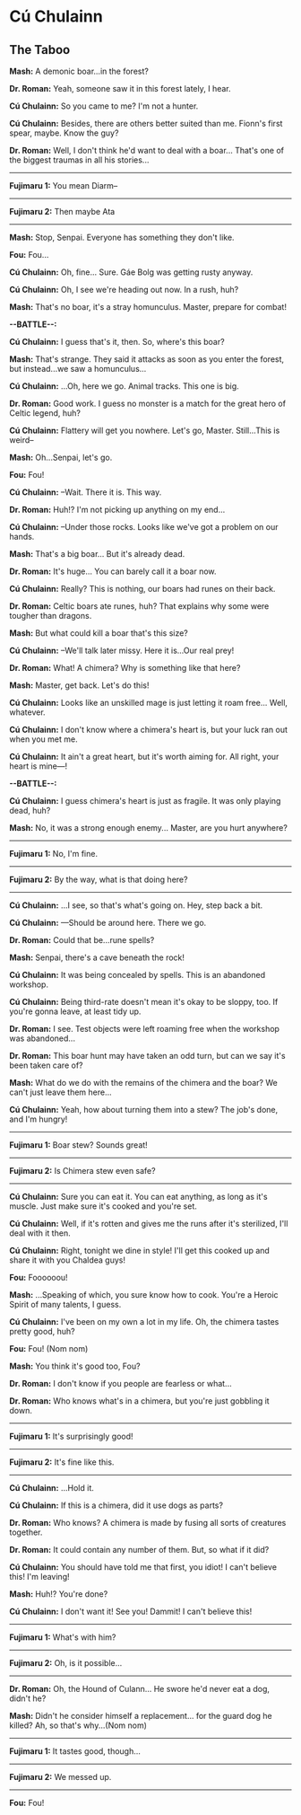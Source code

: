 # Cú Chulainn

## The Taboo

**Mash:**
A demonic boar...in the forest?

 
**Dr. Roman:**
Yeah, someone saw it in this forest lately, I hear.

 
**Cú Chulainn:**
So you came to me?
I'm not a hunter.

 
**Cú Chulainn:**
Besides, there are others better suited than me.
Fionn's first spear, maybe. Know the guy?

 
**Dr. Roman:**
Well, I don't think he'd want to deal with a boar...
That's one of the biggest traumas in all his stories...

 

---

**Fujimaru 1:**
You mean Diarm&ndash;
 

---

**Fujimaru 2:**
Then maybe Ata
 


---
 
**Mash:**
Stop, Senpai.
Everyone has something they don't like.

 
**Fou:**
Fou...

 
**Cú Chulainn:**
Oh, fine... Sure.
Gáe Bolg was getting rusty anyway.

 
**Cú Chulainn:**
Oh, I see we're heading out now.
In a rush, huh?

 
**Mash:**
That's no boar, it's a stray homunculus.
Master, prepare for combat!


**--BATTLE--:**

**Cú Chulainn:**
I guess that's it, then.
So, where's this boar?

 
**Mash:**
That's strange. They said it attacks as soon as you enter the forest, but instead...we saw a homunculus...

 
**Cú Chulainn:**
...Oh, here we go.
Animal tracks. This one is big.

 
**Dr. Roman:**
Good work. I guess no monster is a match for the great hero of Celtic legend, huh?

 
**Cú Chulainn:**
Flattery will get you nowhere.
Let's go, Master. Still...This is weird&ndash;

 
**Mash:**
Oh...Senpai, let's go.

 
**Fou:**
Fou!

 
**Cú Chulainn:**
&ndash;Wait. There it is.
This way.

 
**Dr. Roman:**
Huh!?
I'm not picking up anything on my end...

 
**Cú Chulainn:**
&ndash;Under those rocks.
Looks like we've got a problem on our hands.

 
**Mash:**
That's a big boar... But it's already dead.

 
**Dr. Roman:**
It's huge...
You can barely call it a boar now.

 
**Cú Chulainn:**
Really?
This is nothing, our boars had runes on their back.

 
**Dr. Roman:**
Celtic boars ate runes, huh?
That explains why some were tougher than dragons.

 
**Mash:**
But what could kill a boar that's this size?

 
**Cú Chulainn:**
&ndash;We'll talk later missy.
Here it is...Our real prey!

 
**Dr. Roman:**
What! A chimera?
Why is something like that here?

 
**Mash:**
Master, get back.
Let's do this!

 
**Cú Chulainn:**
Looks like an unskilled mage is just letting it roam free... Well, whatever.

 
**Cú Chulainn:**
I don't know where a chimera's heart is, but your luck ran out when you met me.

 
**Cú Chulainn:**
It ain't a great heart, but it's worth aiming for.
All right, your heart is mine&mdash;!


**--BATTLE--:**

**Cú Chulainn:**
I guess chimera's heart is just as fragile.
It was only playing dead, huh?

 
**Mash:**
No, it was a strong enough enemy...
Master, are you hurt anywhere?

 

---

**Fujimaru 1:**
No, I'm fine.
 

---

**Fujimaru 2:**
By the way, what is that doing here?
 


---
 
**Cú Chulainn:**
...I see, so that's what's going on.
Hey, step back a bit.

 
**Cú Chulainn:**
&mdash;Should be around here.
There we go.

 
**Dr. Roman:**
Could that be...rune spells?

 
**Mash:**
Senpai, there's a cave beneath the rock!

 
**Cú Chulainn:**
It was being concealed by spells.
This is an abandoned workshop.

 
**Cú Chulainn:**
Being third-rate doesn't mean it's okay to be sloppy, too.
If you're gonna leave, at least tidy up.

 
**Dr. Roman:**
I see. Test objects were left roaming free when the workshop was abandoned...

 
**Dr. Roman:**
This boar hunt may have taken an odd turn, but can we say it's been taken care of?

 
**Mash:**
What do we do with the remains of the chimera and the boar? We can't just leave them here...

 
**Cú Chulainn:**
Yeah, how about turning them into a stew?
The job's done, and I'm hungry!

 

---

**Fujimaru 1:**
Boar stew? Sounds great!
 

---

**Fujimaru 2:**
Is Chimera stew even safe?
 


---
 
**Cú Chulainn:**
Sure you can eat it. You can eat anything, as long as it's muscle. Just make sure it's cooked and you're set.

 
**Cú Chulainn:**
Well, if it's rotten and gives me the runs after it's sterilized, I'll deal with it then.

 
**Cú Chulainn:**
Right, tonight we dine in style! I'll get this cooked up and share it with you Chaldea guys!

 
**Fou:**
Foooooou!

 
**Mash:**
...Speaking of which, you sure know how to cook.
You're a Heroic Spirit of many talents, I guess.

 
**Cú Chulainn:**
I've been on my own a lot in my life.
Oh, the chimera tastes pretty good, huh?

 
**Fou:**
Fou! (Nom nom)

 
**Mash:**
You think it's good too, Fou?

 
**Dr. Roman:**
I don't know if you people are fearless or what...

 
**Dr. Roman:**
Who knows what's in a chimera, but you're just gobbling it down.

 

---

**Fujimaru 1:**
It's surprisingly good!
 

---

**Fujimaru 2:**
It's fine like this.
 


---
 
**Cú Chulainn:**
...Hold it.

 
**Cú Chulainn:**
If this is a chimera, did it use dogs as parts?

 
**Dr. Roman:**
Who knows? A chimera is made by fusing all sorts of creatures together.

 
**Dr. Roman:**
It could contain any number of them.
But, so what if it did?

 
**Cú Chulainn:**
You should have told me that first, you idiot!
I can't believe this! I'm leaving!

 
**Mash:**
Huh!?
You're done?

 
**Cú Chulainn:**
I don't want it! See you!
Dammit! I can't believe this!

 

---

**Fujimaru 1:**
What's with him?
 

---

**Fujimaru 2:**
Oh, is it possible...
 


---
 
**Dr. Roman:**
Oh, the Hound of Culann...
He swore he'd never eat a dog, didn't he?

 
**Mash:**
Didn't he consider himself a replacement... for the guard dog he killed? Ah, so that's why...(Nom nom)

 

---

**Fujimaru 1:**
It tastes good, though...
 

---

**Fujimaru 2:**
We messed up.
 


---
 
**Fou:**
Fou!



